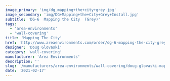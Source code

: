 ```yaml
---
image_primary: 'img/dg_mapping+the+city+grey.jpg'
image_secondary: 'img/DG+Mapping+the+City+Grey+Install.jpg'
subtitle: 'DG-6  Mapping the City  (Grey)'
tags:
  - 'area-environments'
  - 'wall-covering'
title: 'Mapping The City'
href: 'http://www.areaenvironments.com/order/dg-6-mapping-the-city-grey'
designer: 'Doug Glovaski'
category: 'wall-covering'
manufacturer: 'Area Environments'
description: ''
slug: '/manufacturers/area-environments/wall-covering/doug-glovaski-mapping-the-city'
date: '2021-02-17'
---
```

